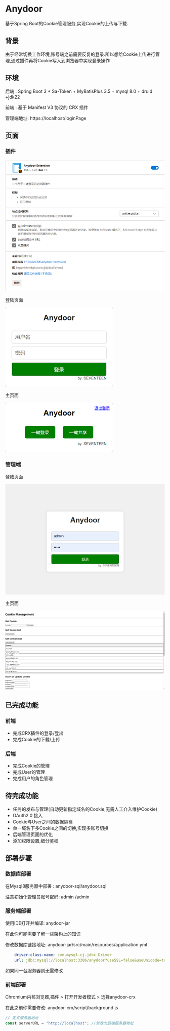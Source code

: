# Anydoor

基于Spring Boot的Cookie管理服务,实现Cookie的上传与下载.

## 背景

由于经常切换工作环境,账号端之前需要反复的登录.所以想给Cookie上传进行管理,通过插件再将Cookie写入到浏览器中实现登录操作

## 环境

 后端 : Spring Boot 3 + Sa-Token + MyBatisPlus 3.5 + mysql 8.0 + druid +jdk22

前端 :   基于 Manifest V3 协议的 CRX 插件

管理端地址:  https://localhost/loginPage

## 页面

### 插件

![image-20240419172219013](./assets/image-20240419172219013.png)

登陆页面

![image-20240419172056999](./assets/image-20240419172056999.png)

主页面

![image-20240419172128283](./assets/image-20240419172128283.png)

### 管理端

登陆页面

![image-20240419172247414](./assets/image-20240419172247414.png)

主页面

![image-20240419172405714](./assets/image-20240419172405714.png)



## 已完成功能

### 前端

- 完成CRX插件的登录/登出
- 完成Cookie的下载/上传

### 后端

- 完成Cookie的管理
- 完成User的管理
- 完成用户的角色管理

## 待完成功能

- 任务的发布与管理(自动更新指定域名的Cookie,无需人工介入维护Cookie)
- OAuth2.0 接入
- Cookie与User之间的数据隔离
- 单一域名下多Cookie之间的切换,实现多账号切换
- 后端管理页面的优化
- 添加权限设置,细分鉴权

## 部署步骤

### 数据库部署

在Mysql8服务器中部署 : anydoor-sql/anydoor.sql

注意初始化管理员账号密码: admin /admin

### 服务端部署

使用IDE打开并编译: anydoor-jar

在此你可能需要了解一些架构上的知识



修改数据库链接地址: anydoor-jar/src/main/resources/application.yml 

```yaml
    driver-class-name: com.mysql.cj.jdbc.Driver
    url: jdbc:mysql://localhost:3306/anydoor?useSSL=false&useUnicode=true&characterEncoding=UTF-8&serverTimezone=Asia/Shanghai
```

如果同一台服务器则无需修改

### 前端部署

Chromium内核浏览器,插件 > 打开开发者模式 > 选择anydoor-crx

在此之前你需要修改: anydoor-crx/script/background.js

```js
// 定义服务器地址
const serverURL = "http://localhost"; //修改为后端服务器地址
```


